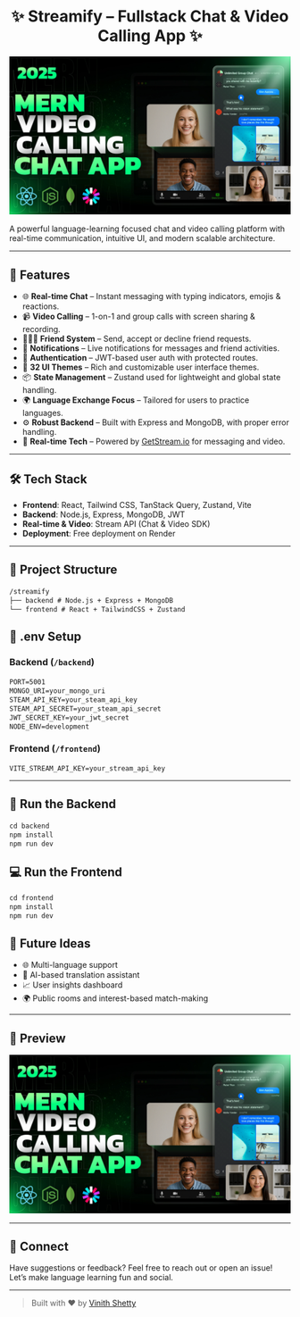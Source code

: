 <h1 align="center">✨ Streamify – Fullstack Chat & Video Calling App ✨</h1>

<p align="center">
  <img src="/frontend/public/screenshot-for-readme.png" alt="Demo Screenshot" />
</p>

A powerful language-learning focused chat and video calling platform with real-time communication, intuitive UI, and modern scalable architecture.

---

## 🚀 Features

- 🌐 **Real-time Chat** – Instant messaging with typing indicators, emojis & reactions.
- 📹 **Video Calling** – 1-on-1 and group calls with screen sharing & recording.
- 🧑‍🤝‍🧑 **Friend System** – Send, accept or decline friend requests.
- 🔔 **Notifications** – Live notifications for messages and friend activities.
- 🔐 **Authentication** – JWT-based user auth with protected routes.
- 🎨 **32 UI Themes** – Rich and customizable user interface themes.
- 📦 **State Management** – Zustand used for lightweight and global state handling.
- 🌍 **Language Exchange Focus** – Tailored for users to practice languages.
- ⚙️ **Robust Backend** – Built with Express and MongoDB, with proper error handling.
- 📡 **Real-time Tech** – Powered by [GetStream.io](https://getstream.io) for messaging and video.

---

## 🛠 Tech Stack

- **Frontend**: React, Tailwind CSS, TanStack Query, Zustand, Vite
- **Backend**: Node.js, Express, MongoDB, JWT
- **Real-time & Video**: Stream API (Chat & Video SDK)
- **Deployment**: Free deployment on Render

---

## 📁 Project Structure
```
/streamify
├── backend # Node.js + Express + MongoDB
└── frontend # React + TailwindCSS + Zustand
```

## 🧪 .env Setup

### Backend (`/backend`)

```
PORT=5001
MONGO_URI=your_mongo_uri
STEAM_API_KEY=your_steam_api_key
STEAM_API_SECRET=your_steam_api_secret
JWT_SECRET_KEY=your_jwt_secret
NODE_ENV=development
```

### Frontend (`/frontend`)

```
VITE_STREAM_API_KEY=your_stream_api_key
```

---

## 🔧 Run the Backend

```
cd backend
npm install
npm run dev
```

## 💻 Run the Frontend

```
cd frontend
npm install
npm run dev
```

## 🧠 Future Ideas

- 🌐 Multi-language support  
- 💬 AI-based translation assistant  
- 📈 User insights dashboard  
- 🌍 Public rooms and interest-based match-making  

---

## 📸 Preview

![Chat Preview](/frontend/public/screenshot-for-readme.png)

---

## 💬 Connect

Have suggestions or feedback? Feel free to reach out or open an issue!  
Let’s make language learning fun and social.

---

> Built with ❤️ by [Vinith Shetty](https://github.com/vinithshetty)


